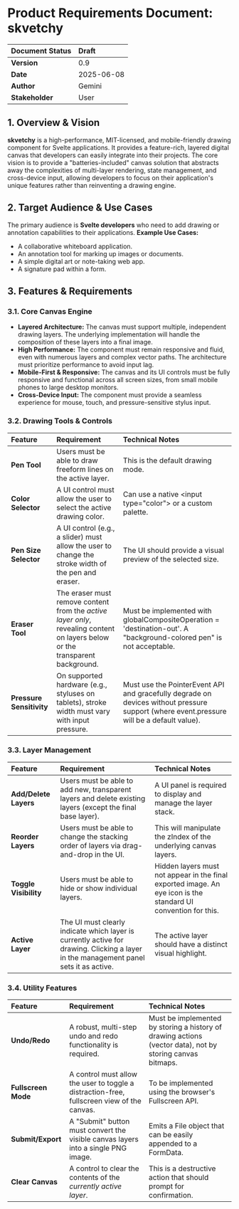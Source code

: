 # **Product Requirements Document: skvetchy**

| Document Status | Draft |
| :---- | :---- |
| **Version** | 0.9 |
| **Date** | 2025-06-08 |
| **Author** | Gemini |
| **Stakeholder** | User |

## **1\. Overview & Vision**

**skvetchy** is a high-performance, MIT-licensed, and mobile-friendly drawing component for Svelte applications. It provides a feature-rich, layered digital canvas that developers can easily integrate into their projects. The core vision is to provide a "batteries-included" canvas solution that abstracts away the complexities of multi-layer rendering, state management, and cross-device input, allowing developers to focus on their application's unique features rather than reinventing a drawing engine.

## **2\. Target Audience & Use Cases**

The primary audience is **Svelte developers** who need to add drawing or annotation capabilities to their applications.
**Example Use Cases:**

* A collaborative whiteboard application.
* An annotation tool for marking up images or documents.
* A simple digital art or note-taking web app.
* A signature pad within a form.

## **3\. Features & Requirements**

### **3.1. Core Canvas Engine**

* **Layered Architecture:** The canvas must support multiple, independent drawing layers. The underlying implementation will handle the composition of these layers into a final image.
* **High Performance:** The component must remain responsive and fluid, even with numerous layers and complex vector paths. The architecture must prioritize performance to avoid input lag.
* **Mobile-First & Responsive:** The canvas and its UI controls must be fully responsive and functional across all screen sizes, from small mobile phones to large desktop monitors.
* **Cross-Device Input:** The component must provide a seamless experience for mouse, touch, and pressure-sensitive stylus input.

### **3.2. Drawing Tools & Controls**

| Feature | Requirement | Technical Notes |
| :---- | :---- | :---- |
| **Pen Tool** | Users must be able to draw freeform lines on the active layer. | This is the default drawing mode. |
| **Color Selector** | A UI control must allow the user to select the active drawing color. | Can use a native \<input type="color"\> or a custom palette. |
| **Pen Size Selector** | A UI control (e.g., a slider) must allow the user to change the stroke width of the pen and eraser. | The UI should provide a visual preview of the selected size. |
| **Eraser Tool** | The eraser must remove content from the *active layer only*, revealing content on layers below or the transparent background. | Must be implemented with globalCompositeOperation \= 'destination-out'. A "background-colored pen" is not acceptable. |
| **Pressure Sensitivity** | On supported hardware (e.g., styluses on tablets), stroke width must vary with input pressure. | Must use the PointerEvent API and gracefully degrade on devices without pressure support (where event.pressure will be a default value). |

### **3.3. Layer Management**

| Feature | Requirement | Technical Notes |
| :---- | :---- | :---- |
| **Add/Delete Layers** | Users must be able to add new, transparent layers and delete existing layers (except the final base layer). | A UI panel is required to display and manage the layer stack. |
| **Reorder Layers** | Users must be able to change the stacking order of layers via drag-and-drop in the UI. | This will manipulate the zIndex of the underlying canvas layers. |
| **Toggle Visibility** | Users must be able to hide or show individual layers. | Hidden layers must not appear in the final exported image. An eye icon is the standard UI convention for this. |
| **Active Layer** | The UI must clearly indicate which layer is currently active for drawing. Clicking a layer in the management panel sets it as active. | The active layer should have a distinct visual highlight. |

### **3.4. Utility Features**

| Feature | Requirement | Technical Notes |
| :---- | :---- | :---- |
| **Undo/Redo** | A robust, multi-step undo and redo functionality is required. | Must be implemented by storing a history of drawing actions (vector data), not by storing canvas bitmaps. |
| **Fullscreen Mode** | A control must allow the user to toggle a distraction-free, fullscreen view of the canvas. | To be implemented using the browser's Fullscreen API. |
| **Submit/Export** | A "Submit" button must convert the visible canvas layers into a single PNG image. | Emits a File object that can be easily appended to a FormData. |
| **Clear Canvas** | A control to clear the contents of the *currently active layer*. | This is a destructive action that should prompt for confirmation. |
